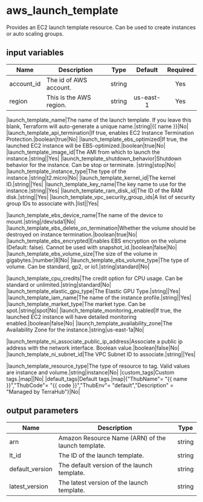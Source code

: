 # aws_launch_template

Provides an EC2 launch template resource. Can be used to create instances or auto scaling groups.

## input variables

| Name | Description | Type | Default | Required |
|------|-------------|:----:|:-----:|:-----:|
|account_id|The id of AWS account.|string||Yes|
|region|This is the AWS region.|string|us-east-1|Yes|

|launch_template_name|The name of the launch template. If you leave this blank, Terraform will auto-generate a unique name.|string|{{ name }}|No|
|launch_template_api_termination|If true, enables EC2 Instance Termination Protection.|boolean|true|No|
|launch_template_ebs_optimized|If true, the launched EC2 instance will be EBS-optimized.|boolean|true|No|
|launch_template_image_id|The AMI from which to launch the instance.|string||Yes|
|launch_template_shutdown_behavior|Shutdown behavior for the instance. Can be stop or terminate. |string|stop|No|
|launch_template_instance_type|The type of the instance.|string|t2.micro|No|
|launch_template_kernel_id|The kernel ID.|string||Yes|
|launch_template_key_name|The key name to use for the instance.|string||Yes|
|launch_template_ram_disk_id|The ID of the RAM disk.|string||Yes|
|launch_template_vpc_security_group_ids|A list of security group IDs to associate with.|list||Yes|

|launch_template_ebs_device_name|The name of the device to mount.|string|/dev/sda1|No|
|launch_template_ebs_delete_on_termination|Whether the volume should be destroyed on instance termination.|boolean|true|No|
|launch_template_ebs_encrypted|Enables EBS encryption on the volume (Default: false). Cannot be used with snapshot_id.|boolean|false|No|
|launch_template_ebs_volume_size|The size of the volume in gigabytes.|number|8|No|
|launch_template_ebs_volume_type|The type of volume. Can be standard, gp2, or io1.|string|standard|No|

|launch_template_cpu_credits|The credit option for CPU usage. Can be standard or unlimited.|string|standard|No|
|launch_template_elastic_gpu_type|The Elastic GPU Type.|string||Yes|
|launch_template_iam_name|The name of the instance profile.|string||Yes|
|launch_template_market_type|The market type. Can be spot.|string|spot|No|
|launch_template_monitoring_enabled|If true, the launched EC2 instance will have detailed monitoring enabled.|boolean|false|No|
|launch_template_availability_zone|The Availability Zone for the instance.|string|us-east-1a|No|

|launch_template_ni_associate_public_ip_address|Associate a public ip address with the network interface. Boolean value.|boolean|false|No|
|launch_template_ni_subnet_id|The VPC Subnet ID to associate.|string||Yes|

|launch_template_resource_type|The type of resource to tag. Valid values are instance and volume.|string|instance|No|
|custom_tags|Custom tags.|map||No|
|default_tags|Default tags.|map|{"ThubName"= "{{ name }}","ThubCode"= "{{ code }}","ThubEnv"= "default","Description" = "Managed by TerraHub"}|No|

## output parameters

| Name | Description | Type |
|------|-------------|:----:|
|arn|Amazon Resource Name (ARN) of the launch template.|string|
|lt_id|The ID of the launch template.|string|
|default_version|The default version of the launch template.|string|
|latest_version|The latest version of the launch template.|string|